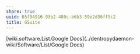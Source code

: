 ```yaml
---
share: true
uuid: 05f94916-93b2-480c-b6b3-59e2d36ff5c2
title: GSuite
---
```

[wiki.software.List.Google Docs](../dentropydaemon-wiki/Software/List/Google Docs)